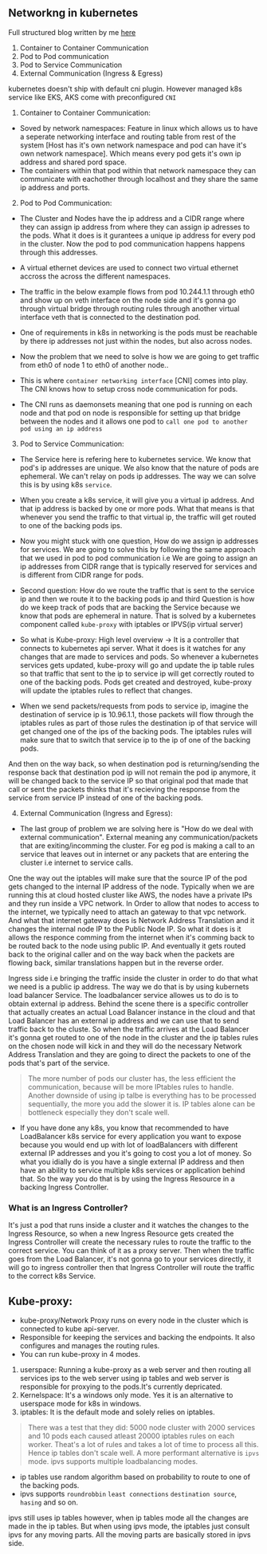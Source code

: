 ## Networkng in kubernetes

Full structured blog written by me [here](https://medium.com/@shreysms31/networking-in-kubernetes-130c6ac5b616)

1. Container to Container Communication
2. Pod to Pod communication
3. Pod to Service Communication
4. External Communication (Ingress & Egress)

kubernetes doesn't ship with default cni plugin. However managed k8s service like EKS, AKS come with preconfigured `CNI`

1. Container to Container Communication: 
  - Soved by network namespaces: Feature in linux which allows us to have a seperate networking interface and routing table from rest of the system [Host has it's own network namespace and pod can have it's own network namespace]. Which means every pod gets it's own ip address and shared pord space.
  - The containers within that pod within that network namespace they can communicate with eachother through localhost and they share the same ip address and ports.

2. Pod to Pod Communication: 
- The Cluster and Nodes have the ip address and a CIDR range where they can assign ip address from where they can assign ip adresses to the pods. What it does is it gurantees a unique ip address for every pod in the cluster. Now the pod to pod communication happens happens through this addresses.
- A virtual ethernet devices are used to connect two virtual ethernet accross the across the different namespaces.
- The traffic in the below example flows from pod 10.244.1.1 through eth0 and show up on veth interface on the node side and it's gonna go through virtual bridge through routing rules through another virtual interface veth that is connected to the destination pod.
- One of requirements in k8s in networking is the pods must be reachable by there ip addresses not just within the nodes, but also across nodes.
- Now the problem that we need to solve is how we are going to get traffic from eth0 of node 1 to eth0 of another node..

- This is where `container networking interface` [CNI] comes into play. The CNI knows how to setup cross node communication for pods. 
- The CNI runs as daemonsets meaning that one pod is running on each node and that pod on node is responsible for setting up that bridge between the nodes and it allows one pod to `call one pod to another pod using an ip address`

3. Pod to Service Communication:
- The Service here is refering here to kubernetes service. We know that pod's ip addresses are unique. We also know that the nature of pods are ephemeral. We can't relay on pods ip addresses. The way we can solve this is by using k8s `service`.
- When you create a k8s service, it will give you a virtual ip address. And that ip address is backed by one or more pods. What that means is that whenever you send the traffic to that virtual ip, the traffic will get routed to one of the backing pods ips.
- Now you might stuck with one question, How do we assign ip addresses for services. We are going to solve this by following the same approach that we used in pod to pod communication i.e We are going to assign an ip addresses from CIDR range that is typically reserved for services and is different from CIDR range for pods.
- Second question: How do we route the traffic that is sent to the service ip and then we route it to the backing pods ip and third Question is how do we keep track of pods that are backing the Service because we know that pods are ephemeral in nature. That is solved by a kubernetes component called `kube-proxy` with iptables or IPVS(ip virtual server)

- So what is Kube-proxy: High level overview -> It is a controller that connects to kubernetes api server. What it does is it watches for any changes that are made to services and pods. So whenever a kubernetes services gets updated, kube-proxy will go and update the ip table rules so that traffic that sent to the ip to service ip will get correctly routed to one of the backing pods. Pods get created and destroyed, kube-proxy will update the iptables rules to reflect that changes.

- When we send packets/requests from pods to service ip, imagine the destination of service ip is 10.96.1.1, those packets will flow through the iptables rules as part of those rules the destination ip of that service will get changed one of the ips of the backing pods. The iptables rules will make sure that to switch that service ip to the ip of one of the backing pods.

And then on the way back, so when destination pod is returning/sending the response back that destination pod ip will not remain the pod ip anymore, it will be changed back to the service IP so that original pod that made that call or sent the packets thinks that it's recieving the response from the service from service IP instead of one of the backing pods.

4. External Communication (Ingress and Egress):
- The last group of problem we are solving here is "How do we deal with external communication". External meaning any communication/packets that are exiting/incomming the cluster. For eg pod is making a call to an service that leaves out in internet or any packets that are entering the cluster i.e internet to service calls.

One the way out the iptables will make sure that the source IP of the pod gets changed to the internal IP address of the node. Typically when we are running this at cloud hosted cluster like AWS, the nodes have a private IPs and they run inside a VPC network. 
In Order to allow that nodes to access to the internet, we typically need to attach an gateway to that vpc network. And what that internet gateway does is Network Address Translation and it changes the internal node IP to the Public Node IP. So what it does is it allows the responce comming from the internet when it's comming back to be routed back to the node using public IP. And eventually it gets routed back to the original caller and on the way back when the packets are flowing back, similar translations happen but in the reverse order.

Ingress side i.e bringing the traffic inside the cluster in order to do that what we need is a public ip address. The way we do that is by using kubernets load balancer Service. The loadbalancer service allowes us to do is to obtain external ip address.
Behind the scene there is a specific controller that actually creates an actual Load Balancer instance in the cloud and that Load Balancer has an external ip address and we can use that to  send traffic back to the cluste. So when the traffic arrives at the Load Balancer it's gonna get routed to one of the node in the cluster and the ip tables rules on the chosen node will kick in  and they will do the necessary Network Address Translation and they are going to direct the packets to one of the pods that's part of the service.

> The more number of pods our cluster has, the less efficient the communication, because will be more IPtables rules to handle.
> Another downside of using ip talbe is everything has to be processed sequentially, the more you add the slower it is. IP tables alone can be bottleneck especially they don't scale well.

- If you have done any k8s, you know that recommended to have LoadBalancer k8s service for every application you want to expose because you would end up with lot of loadBalancers  with different external IP addresses and you it's going to cost you a lot of money.
So what you idially do is you have a single external IP address and then have an ability to service multiple k8s services or application behind that. So the way you do that is by using the Ingress Resource in a backing Ingress Controller.

### What is an Ingress Controller?
It's just a pod that runs inside a cluster and it watches the changes to the Ingress Resource, so when a new Ingress Resource gets created the Ingress Controller will create the necessary rules to route the traffic to the correct service. You can think of it as a proxy server.
Then when the traffic goes from the Load Balancer, it's not gonna go to your services directly, it will go to ingress controller then that Ingress Controller will route the traffic to the correct k8s Service.

## Kube-proxy: 
- kube-proxy/Network Proxy runs on every node in the cluster which is connected to kube api-server.
- Responsible for keeping the services and backing the endpoints. It also configures and manages the routing rules.
- You can run kube-proxy in 4 modes.
1. userspace: Running a kube-proxy as a web server and then routing all services ips to the web server using ip tables and web server is responsible for proxying to the pods.It's currently depricated.
2. Kernelspace: It's a windows only mode. Yes it is an alternative to userspace mode for k8s in windows.
3. iptables: It is the default mode and solely relies on iptables.
> There was a test that they did: 5000 node cluster with 2000 services and 10 pods each caused atleast 20000 iptables rules on each worker. Theat's a lot of rules and takes a lot of time to process all this. Hence ip tables don't scale well. A more performant alternative is `ipvs` mode.
ipvs supports multiple loadbalancing modes.
- ip tables use random algorithm based on probability to route to one of the backing pods.
- ipvs  supports  `roundrobbin` `least connections` `destination source`, `hasing` and so on.

ipvs still uses ip tables however, when ip tables mode all the changes are made in the ip tables. But when using ipvs mode, the iptables just consult ipvs for any moving parts. All the moving parts are basically stored in ipvs side.









